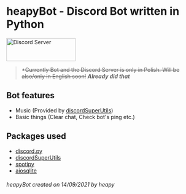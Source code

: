 # heapyBot - Discord Bot written in Python  

<a href="https://dsc.gg/heapybot" target="_blank"><img src="https://i.imgur.com/02nwlzt.png" alt="Discord Server" width="180" height="60"></a>  
  
> *~~Currently Bot and the Discord Server is only in Polish. Will be also/only in English soon!~~ ***Already did that***
  
## Bot features  
 - Music (Provided by <a href="https://github.com/discordsuperutils/discord-super-utils">discordSuperUtils</a>)  
 - Basic things (Clear chat, Check bot's ping etc.)  
  
## Packages used  
 - <a href="https://github.com/Rapptz/discord.py">discord.py</a>  
 - <a href="https://github.com/discordsuperutils/discord-super-utils">discordSuperUtils</a>  
 - <a href="https://github.com/plamere/spotipy">spotipy</a>  
 - <a href="https://github.com/omnilib/aiosqlite">aiosqlite</a>  

###### *heapyBot created on 14/09/2021 by heapy*
